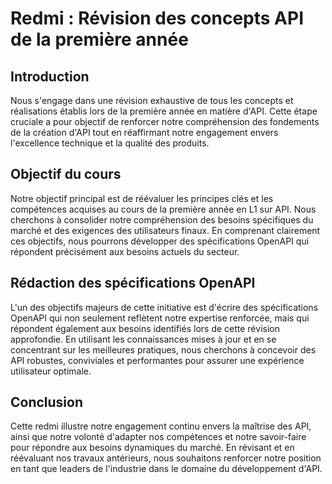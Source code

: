 # Redmi : Révision des concepts API de la première année

## Introduction
Nous s'engage dans une révision exhaustive de tous les concepts et réalisations établis lors de la première année en matière d'API. Cette étape cruciale a pour objectif de renforcer notre compréhension des fondements de la création d'API tout en réaffirmant notre engagement envers l'excellence technique et la qualité des produits.

## Objectif du cours
Notre objectif principal est de réévaluer les principes clés et les compétences acquises au cours de la première année en L1 sur API. Nous cherchons à consolider notre compréhension des besoins spécifiques du marché et des exigences des utilisateurs finaux. En comprenant clairement ces objectifs, nous pourrons développer des spécifications OpenAPI qui répondent précisément aux besoins actuels du secteur.

## Rédaction des spécifications OpenAPI
L'un des objectifs majeurs de cette initiative est d'écrire des spécifications OpenAPI qui non seulement reflètent notre expertise renforcée, mais qui répondent également aux besoins identifiés lors de cette révision approfondie. En utilisant les connaissances mises à jour et en se concentrant sur les meilleures pratiques, nous cherchons à concevoir des API robustes, conviviales et performantes pour assurer une expérience utilisateur optimale.

## Conclusion
Cette redmi illustre notre engagement continu envers la maîtrise des API, ainsi que notre volonté d'adapter nos compétences et notre savoir-faire pour répondre aux besoins dynamiques du marché. En révisant et en réévaluant nos travaux antérieurs, nous souhaitons renforcer notre position en tant que leaders de l'industrie dans le domaine du développement d'API.
